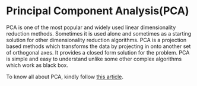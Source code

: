 # Principal Component Analysis(PCA)

PCA is one of the most popular and widely used linear dimensionality reduction methods. Sometimes it is used alone and sometimes as a starting solution for other dimensionality reduction algorithms. PCA is a projection based methods which transforms the data by projecting in onto another set of orthogonal axes. It provides a closed form solution for the problem. PCA is simple and easy to understand unlike some other complex algorithms which work as black box.

To know all about PCA, kindly follow [this article](https://www.theaidream.com/post/dimensionality-reduction-principal-component-analysis-pca).

